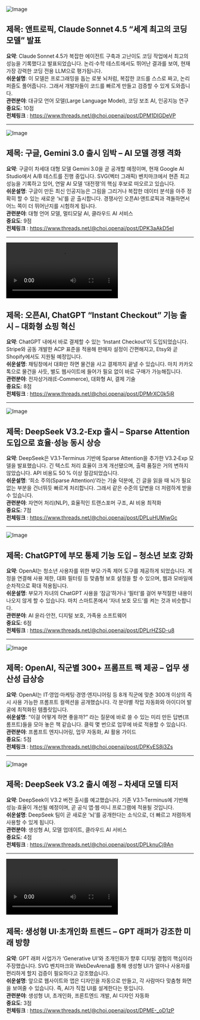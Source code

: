 ![Image](https://scontent-iad3-2.cdninstagram.com/v/t51.82787-15/556403873_17925774327112832_4114023453787626607_n.jpg?stp=dst-jpg_e35_tt6&_nc_cat=106&ccb=1-7&_nc_sid=18de74&_nc_ohc=rj1so9b7GQcQ7kNvwFezPxV&_nc_oc=AdnVrpR99nA-Wy6yTqdQTsHM7UorZjKlrK6VdqNnAFY2kTT2pu3FAioum5k932gg430&_nc_zt=23&_nc_ht=scontent-iad3-2.cdninstagram.com&edm=ACx9VUEEAAAA&_nc_gid=vh1PT4X_od2i9VCOSxa2gg)

## 제목: 앤트로픽, Claude Sonnet 4.5 “세계 최고의 코딩 모델” 발표
**요약**: Claude Sonnet 4.5가 복잡한 에이전트 구축과 고난이도 코딩 작업에서 최고의 성능을 기록했다고 발표되었습니다. 논리·수학 테스트에서도 뛰어난 결과를 보여, 현재 가장 강력한 코딩 전용 LLM으로 평가됩니다.  
**쉬운설명**: 이 모델은 프로그래밍을 돕는 로봇 뇌처럼, 복잡한 코드를 스스로 짜고, 논리 퍼즐도 풀어줍니다. 그래서 개발자들이 코드를 빠르게 만들고 검증할 수 있게 도와줍니다.  
**관련분야**: 대규모 언어 모델(Large Language Model), 코딩 보조 AI, 인공지능 연구  
**중요도**: 10점  
**전체링크** : https://www.threads.net/@choi.openai/post/DPM1DIGDeVP  

---

![Image](https://scontent-iad3-1.cdninstagram.com/v/t51.71878-15/554292273_1148549583888435_7899192238419483886_n.jpg?stp=dst-jpg_e35_tt6&_nc_cat=101&ccb=1-7&_nc_sid=18de74&_nc_ohc=WAD9a7h_B34Q7kNvwG5dA3a&_nc_oc=AdkVthSV5q27vad9M9Fi66-53RwP4tqcf4TAk86uwx_tNJrECSz_rXd52IG4dULZuYY&_nc_zt=23&_nc_ht=scontent-iad3-1.cdninstagram.com&edm=ACx9VUEEAAAA&_nc_gid=vh1PT4X_od2i9VCOSxa2gg)

## 제목: 구글, Gemini 3.0 출시 임박 – AI 모델 경쟁 격화
**요약**: 구글이 차세대 대형 모델 Gemini 3.0을 곧 공개할 예정이며, 현재 Google AI Studio에서 A/B 테스트를 진행 중입니다. SVG(벡터 그래픽) 벤치마크에서 현존 최고 성능을 기록하고 있어, 연말 AI 모델 ‘대전쟁’의 핵심 후보로 떠오르고 있습니다.  
**쉬운설명**: 구글이 만든 최신 인공지능은 그림을 그리거나 복잡한 데이터 분석을 아주 정확히 할 수 있는 새로운 ‘뇌’를 곧 출시합니다. 경쟁사인 오픈AI·앤트로픽과 격돌하면서 어느 쪽이 더 뛰어난지를 시험하게 됩니다.  
**관련분야**: 대형 언어 모델, 멀티모달 AI, 클라우드 AI 서비스  
**중요도**: 9점  
**전체링크** : https://www.threads.net/@choi.openai/post/DPK3aAkD5eI  

---

![Image](https://scontent-iad3-2.cdninstagram.com/o1/v/t16/f2/m84/AQNDi2dTceZ5aPxp46sO1dGJDlfJpPFM-4deWZEr2bfO2P2HMhOqsfhiEnR-l0BvKz6H4xACXrWvQs4XfOBFzFu_4T8uvrWfzMqwpbQ.mp4?efg=eyJ2ZW5jb2RlX3RhZyI6InZ0c192b2RfdXJsZ2VuLmZlZWQudW5rbm93bi1DMy4xMjgwLmRhc2hfYmFzZWxpbmVfMV92MSJ9&_nc_ht=scontent-iad3-2.cdninstagram.com&edm=ACx9VUEEAAAA&_nc_gid=vh1PT4X_od2i9VCOSxa2gg&_nc_cat=103&_nc_oc=Adnu152eHrMSW04pfDjNMaikJNeojzyG8d1rmZJxlrvJbciLuANQVkTaXfjT49GNMPk&vs=2580161595670627_3702117998&_nc_vs=HBksFQIYTGlnX2JhY2tmaWxsX3RpbWVsaW5lX3ZvZC80RDQ3MkY1M0I2RTg4QTg2MkEyQTkxQTk5RUFFNDJBNl92aWRlb19kYXNoaW5pdC5tcDQVAALIARIAFQIYOnBhc3N0aHJvdWdoX2V2ZXJzdG9yZS9HTEhORXlIM1BMZ2x0NFlHQUliVTgzQ014Zk1mYmtZTEFBQUYVAgLIARIAKAAYABsBiAd1c2Vfb2lsATEVAAAmgObZgK7Z1z8VAigCQzMsF0A9d0vGp%2B%2BeGBJkYXNoX2Jhc2VsaW5lXzFfdjERAHXqB2XongEA)

## 제목: 오픈AI, ChatGPT “Instant Checkout” 기능 출시 – 대화형 쇼핑 혁신
**요약**: ChatGPT 내에서 바로 결제할 수 있는 ‘Instant Checkout’이 도입되었습니다. Stripe와 공동 개발한 ACP 표준을 적용해 판매자 설정이 간편해지고, Etsy와 곧 Shopify에서도 지원될 예정입니다.  
**쉬운설명**: 채팅창에서 대화만 하면 물건을 사고 결제까지 끝낼 수 있습니다. 마치 카카오톡으로 물건을 사듯, 별도 웹사이트에 들어가 필요 없이 바로 구매가 가능해집니다.  
**관련분야**: 전자상거래(E‑Commerce), 대화형 AI, 결제 기술  
**중요도**: 8점  
**전체링크** : https://www.threads.net/@choi.openai/post/DPMrXC0k5jR  

---

![Image](https://scontent-iad3-1.cdninstagram.com/v/t51.82787-15/557785454_17925727032112832_5895171926561767349_n.jpg?stp=dst-jpg_e35_tt6&_nc_cat=102&ccb=1-7&_nc_sid=18de74&_nc_ohc=ySfzvVP2UvMQ7kNvwGHXsj_&_nc_oc=AdmDps3xkA2jcpDOehs__b85_97beg1fPK6L4sGMLmHUnsQQQNey-SOd6PqRHzTDYUY&_nc_zt=23&_nc_ht=scontent-iad3-1.cdninstagram.com&edm=ACx9VUEEAAAA&_nc_gid=vh1PT4X_od2i9VCOSxa2gg)

## 제목: DeepSeek V3.2‑Exp 출시 – Sparse Attention 도입으로 효율·성능 동시 상승
**요약**: DeepSeek은 V3.1‑Terminus 기반에 Sparse Attention을 추가한 V3.2‑Exp 모델을 발표했습니다. 긴 텍스트 처리 효율이 크게 개선됐으며, 출력 품질은 거의 변하지 않았습니다. API 비용도 50 % 이상 절감되었습니다.  
**쉬운설명**: ‘희소 주의(Sparse Attention)’라는 기술 덕분에, 긴 글을 읽을 때 뇌가 필요 없는 부분을 건너뛰듯 빠르게 처리합니다. 그래서 같은 수준의 답변을 더 저렴하게 받을 수 있습니다.  
**관련분야**: 자연어 처리(NLP), 효율적인 트랜스포머 구조, AI 비용 최적화  
**중요도**: 7점  
**전체링크** : https://www.threads.net/@choi.openai/post/DPLuHUMjwGc  

---

![Image](https://scontent-iad3-1.cdninstagram.com/v/t51.71878-15/555680469_1714885192552120_4294066091279651002_n.jpg?stp=dst-jpg_e35_tt6&_nc_cat=104&ccb=1-7&_nc_sid=18de74&_nc_ohc=4Pz4nF0dMjEQ7kNvwFPgX_3&_nc_oc=AdlYyO71DqE7cHquSl2QBgQH4YULZwK9lCeEJ1ZDc9m-gd-ca8p8KjcVMXk7HHXzVkM&_nc_zt=23&_nc_ht=scontent-iad3-1.cdninstagram.com&edm=ACx9VUEEAAAA&_nc_gid=vh1PT4X_od2i9VCOSxa2gg)

## 제목: ChatGPT에 부모 통제 기능 도입 – 청소년 보호 강화
**요약**: OpenAI는 청소년 사용자를 위한 부모·가족 제어 도구를 제공하게 되었습니다. 계정을 연결해 사용 제한, 대화 필터링 등 맞춤형 보호 설정을 할 수 있으며, 웹과 모바일에 순차적으로 확대 적용됩니다.  
**쉬운설명**: 부모가 자녀의 ChatGPT 사용을 ‘잠금’하거나 ‘필터’를 걸어 부적절한 내용이 나오지 않게 할 수 있습니다. 마치 스마트폰에서 ‘자녀 보호 모드’를 켜는 것과 비슷합니다.  
**관련분야**: AI 윤리·안전, 디지털 보호, 가족용 소프트웨어  
**중요도**: 6점  
**전체링크** : https://www.threads.net/@choi.openai/post/DPLrHZSD-u8  

---

![Image](https://scontent-iad3-1.cdninstagram.com/v/t51.82787-15/556407374_17925684765112832_992133099743431048_n.jpg?stp=dst-jpg_e35_tt6&_nc_cat=102&ccb=1-7&_nc_sid=18de74&_nc_ohc=7zU549-idv8Q7kNvwETcnvh&_nc_oc=AdmlgOb9pvSFtoAOkhIxP8LrkAsRWUKjWfgY-CxwdNsf2JJT_FboaCn31_IFaL2C0hg&_nc_zt=23&_nc_ht=scontent-iad3-1.cdninstagram.com&edm=ACx9VUEEAAAA&_nc_gid=vh1PT4X_od2i9VCOSxa2gg)

## 제목: OpenAI, 직군별 300+ 프롬프트 팩 제공 – 업무 생산성 급상승
**요약**: OpenAI는 IT·영업·마케팅·경영·엔지니어링 등 8개 직군에 맞춘 300개 이상의 즉시 사용 가능한 프롬프트 컬렉션을 공개했습니다. 각 분야별 작업 자동화와 아이디어 발굴에 최적화된 템플릿입니다.  
**쉬운설명**: “이걸 어떻게 하면 좋을까?” 라는 질문에 바로 쓸 수 있는 미리 만든 답변(프롬프트)들을 모아 놓은 책 같습니다. 클릭 몇 번으로 업무에 바로 적용할 수 있습니다.  
**관련분야**: 프롬프트 엔지니어링, 업무 자동화, AI 활용 가이드  
**중요도**: 5점  
**전체링크** : https://www.threads.net/@choi.openai/post/DPKyES8j3Zs  

---

![Image](https://scontent-iad3-1.cdninstagram.com/v/t51.82787-15/555681397_17925720150112832_1218662293986554475_n.jpg?stp=dst-jpg_e35_tt6&_nc_cat=102&ccb=1-7&_nc_sid=18de74&_nc_ohc=UB4m2nD9SZ8Q7kNvwFK0_vp&_nc_oc=Adm32u1ypsG92yR3SIpci5gPUBhjVonwk9YJBvQMHUkSbiw3khpKVT03uC5rKGH6cBg&_nc_zt=23&_nc_ht=scontent-iad3-1.cdninstagram.com&edm=ACx9VUEEAAAA&_nc_gid=vh1PT4X_od2i9VCOSxa2gg)

## 제목: DeepSeek V3.2 출시 예정 – 차세대 모델 티저
**요약**: DeepSeek이 V3.2 버전 출시를 예고했습니다. 기존 V3.1‑Terminus에 기반해 성능·효율이 개선될 예정이며, 곧 공식 앱·웹·미니 프로그램에 적용될 것입니다.  
**쉬운설명**: DeepSeek 팀이 곧 새로운 ‘뇌’를 공개한다는 소식으로, 더 빠르고 저렴하게 사용할 수 있게 됩니다.  
**관련분야**: 생성형 AI, 모델 업데이트, 클라우드 AI 서비스  
**중요도**: 4점  
**전체링크** : https://www.threads.net/@choi.openai/post/DPLknuCj9An  

---

![Image](https://scontent-iad3-2.cdninstagram.com/o1/v/t16/f2/m84/AQOl2sfgHFHK73QYwVX_rcFuPnVq7kCaqN_u2MugDP3fjWr46vXBBZaHaadjsXzRc4heGfOLkZS6lWDUEt8bARIxO7hRZXrCQP63liU.mp4?efg=eyJ2ZW5jb2RlX3RhZyI6InZ0c192b2RfdXJsZ2VuLmZlZWQudW5rbm93bi1DMy4xMjgwLmRhc2hfYmFzZWxpbmVfMV92MSJ9&_nc_ht=scontent-iad3-2.cdninstagram.com&edm=ACx9VUEEAAAA&_nc_gid=vh1PT4X_od2i9VCOSxa2gg&_nc_cat=106&_nc_oc=AdlqRz-ucBtB7_J90Z8_z_KIS8i-w5ckytmYUC5NmQjWZWmpkKA1adBWUijfP9Des84)

## 제목: 생성형 UI·초개인화 트렌드 – GPT 래퍼가 강조한 미래 방향
**요약**: GPT 래퍼 사업가가 ‘Generative UI’와 초개인화가 향후 디지털 경험의 핵심이라 주장했습니다. SVG 벤치마크와 WebDevArena를 통해 생성형 UI가 얼마나 사용자를 편리하게 할지 검증이 필요하다고 강조했습니다.  
**쉬운설명**: 앞으로 웹사이트와 앱은 디자인을 자동으로 만들고, 각 사람마다 맞춤형 화면을 보여줄 수 있습니다. 즉, AI가 직접 UI를 설계한다는 뜻입니다.  
**관련분야**: 생성형 UI, 초개인화, 프론트엔드 개발, AI 디자인 자동화  
**중요도**: 3점  
**전체링크** : https://www.threads.net/@choi.openai/post/DPME-_oD1zP  